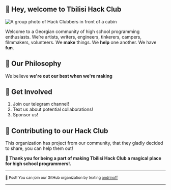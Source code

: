## :wave: Hey, welcome to Tbilisi Hack Club 

![A group photo of Hack Clubbers in front of a cabin](https://cloud-asjjo40ek-hack-club-bot.vercel.app/0image__1_.jpg)

Welcome to a Georgian community of high school programming enthusiasts. We’re artists, writers, engineers, tinkerers, campers, filmmakers, volunteers. We **make** things. We **help** one another. We have **fun**. 

## 🚢 Our Philosophy

We believe **we're out our best when we're making**



## 🌈 Get Involved

1. Join our telegram channel!
2. Text us about potential collaborations!
3. Sponsor us!

## 🦦 Contributing to our Hack Club

This organization has project from our community, that they gladly decided to share, you can help them out!

**💖 Thank you for being a part of making Tbilisi Hack Club a magical place for high school programmers!.** 

---
 
<sub>🤫 Psst! You can join our GitHub organization by texting [andrinoff](https://linktr.ee/andrinoff)</sub>

---
